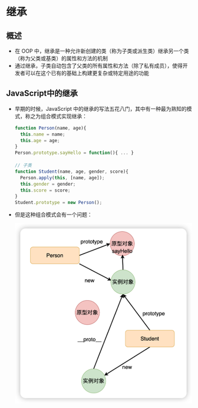 # 继承

## 概述

+ 在 OOP 中，继承是一种允许新创建的类（称为子类或派生类）继承另一个类（称为父类或基类）的属性和方法的机制
+ 通过继承，子类自动包含了父类的所有属性和方法（除了私有成员），使得开发者可以在这个已有的基础上构建更复杂或特定用途的功能

## JavaScript中的继承

+ 早期的时候，JavaScript 中的继承的写法五花八门，其中有一种最为熟知的模式，称之为组合模式实现继承：

  ```js
  function Person(name, age){
    this.name = name;
    this.age = age;
  }
  Person.prototype.sayHello = function(){ ... }

  // 子类
  function Student(name, age, gender, score){
    Person.apply(this, [name, age]);
    this.gender = gender;
    this.score = score;
  }
  Student.prototype = new Person();
  ```

+ 但是这种组合模式会有一个问题：

  ![alt text](images/组合模式的问题.png)








